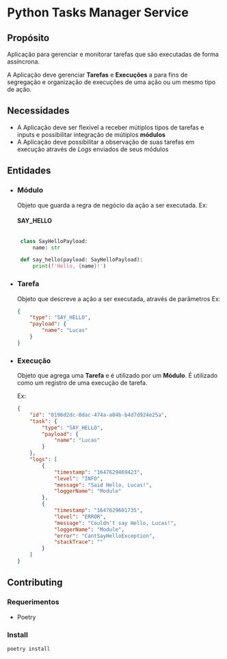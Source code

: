 # Python Tasks Manager Service

## Propósito

Aplicação para gerenciar e monitorar tarefas que são executadas de forma assíncrona.

A Aplicação deve gerenciar **Tarefas** e **Execuções** a para fins de segregação e organização de execuções de uma ação ou um mesmo tipo de ação.

## Necessidades
- A Aplicação deve ser flexível a receber mútiplos tipos de tarefas e inputs e possibilitar integração de mútiplos **módulos**
- A Aplicação deve possibilitar a observação de suas tarefas em execução através de *Logs* enviados de seus módulos

## Entidades

- ### Módulo
   Objeto que guarda a regra de negócio da ação a ser executada.
   Ex:
   #### SAY_HELLO
   ```python

    class SayHelloPayload:
        name: str

    def say_hello(payload: SayHelloPayload):
        print(f'Hello, {name}!')
   ```

- ### Tarefa
    Objeto que descreve a ação a ser executada, através de parâmetros
    Ex:
    ```json
    {
        "type": "SAY_HELLO",
        "payload": {
            "name": "Lucas"
        }
    }
    
    ```


- ### Execução
  Objeto que agrega uma **Tarefa** e é utilizado por um **Módulo**.
  É utilizado como um registro de uma execução de tarefa.

  Ex:
  ```json
  {
      "id": "0196d2dc-0dac-474a-a04b-b4d7d924e25a",
      "task": {
          "type": "SAY_HELLO",
          "payload": {
              "name": "Lucas"
          }
      },
      "logs": [
          {
              "timestamp": "1647629469423",
              "level": "INFO",
              "message": "Said Hello, Lucas!",
              "loggerName": "Module"
          },
          {
              "timestamp": "1647629601735",
              "level": "ERROR",
              "message": "Couldn't say Hello, Lucas!",
              "loggerName": "Module",
              "error": "CantSayHelloException",
              "stackTrace": ""
          }
      ]
  }
  ```


## Contributing

### Requerimentos
- Poetry

### Install
```sh
poetry install
```
